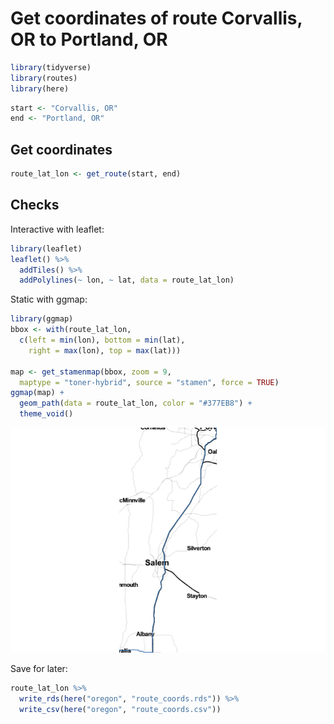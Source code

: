 Get coordinates of route Corvallis, OR to Portland, OR
================

``` r
library(tidyverse)
library(routes)
library(here)
```

``` r
start <- "Corvallis, OR"
end <- "Portland, OR"
```

## Get coordinates

``` r
route_lat_lon <- get_route(start, end)
```

## Checks

Interactive with leaflet:

``` r
library(leaflet)
leaflet() %>% 
  addTiles() %>% 
  addPolylines(~ lon, ~ lat, data = route_lat_lon)
```

Static with ggmap:

``` r
library(ggmap)
bbox <- with(route_lat_lon, 
  c(left = min(lon), bottom = min(lat), 
    right = max(lon), top = max(lat)))

map <- get_stamenmap(bbox, zoom = 9, 
  maptype = "toner-hybrid", source = "stamen", force = TRUE)
ggmap(map) +
  geom_path(data = route_lat_lon, color = "#377EB8") +
  theme_void()
```

![](01-route_files/figure-gfm/unnamed-chunk-5-1.png)<!-- -->

Save for later:

``` r
route_lat_lon %>% 
  write_rds(here("oregon", "route_coords.rds")) %>% 
  write_csv(here("oregon", "route_coords.csv"))
```
